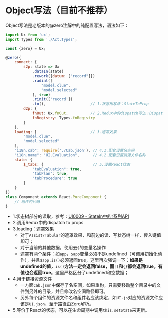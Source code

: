 # Object写法（目前不推荐）

Object写法是老版本的@zero注解中的纯配置写法，语法如下：

```js
import Ux from 'ux';
import Types from './Act.Types';

const {zero} = Ux;

@zero({
    connect: {
        s2p: state => Ux
            .dataIn(state)
            .rework({datum: ["record"]})
            .radial([
                "model.clue",
                "model.selected"
            ], true)
            .rinit(['record'])
            .to(),                    // 1.状态树写法：StateToProp
        d2p: {
            fnOut: Ux.fnOut,          // 2.Redux中的dispatch写法：DispatchToProp
            fnRegistry: Types.fnRegistry
        }
    },
    loading: [                        // 3.遮罩效果
        "model.clue",
        "model.selected"
    ],
    "i18n.cab": require('./Cab.json'), // 4.1.配套设置名空间
    "i18n.name": "UI.Evaluation",      // 4.2.配套设置资源文件名称
    state: {
        $_tabs: {                      // 5.设置React状态
            "tabEvaluation": true,
            "tabPlan": true,
            "tabProcedure": true
        }
    }
})
class Component extends React.PureComponent {
    // 组件内代码
}
```

* 1.状态树部分的读取，参考：[UI0009 - StateIn中的r系列API](/document/backup/2-kai-fa-wen-dangen-dang/ui0009-stateinzhong-de-r-xi-lie-api.md)
* 2.调用Redux中的dispatch to props
* 3.loading：遮罩效果
  * 对于`Assist/Tabular`的遮罩效果，和前边的读、写状态树一样，传入键值即可；
  * 对于当前的其他数据，使用去`$`的变量名操作
  * 遮罩有两个条件：如`app`，`$app`变量必须不是undefined（可调用初始化动作），并且`$app.is()`必须返回true，这里再次强调一下：**如果是undefined的值，**`is()`**方法一定会返回false，而**`[]`**和**`{}`**都会返回true，有值也会返回true**。这里严格区分了undefined和空数据；
* 4.用于链接资源文件
  * 一方面`Cab.json`中保存了名空间，如果重构，只需要移动整个目录中的文件到另外的目录，并且修改名空间路径即可。
  * 另外每个组件的资源文件名和组件名应该绑定，如`UI.js`对应的资源文件应该是`UI.json`，至于路径由Zero解析。
* 5.等价于React的状态，可以在生命周期中调用`this.setState`来更新。



